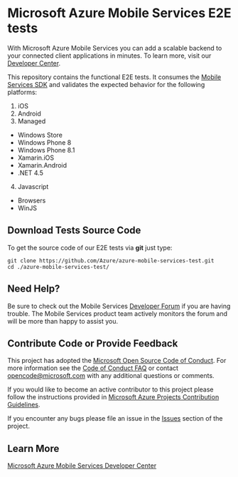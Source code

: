 ﻿# Microsoft Azure Mobile Services E2E tests

With Microsoft Azure Mobile Services you can add a scalable backend to your connected client applications in minutes.
To learn more, visit our [Developer Center](http://azure.microsoft.com/en-us/develop/mobile/).

This repository contains the functional E2E tests. It consumes the [Mobile Services SDK](https://github.com/Azure/azure-mobile-services) and
validates the expected behavior for the following platforms:

1. iOS
2. Android
3. Managed
  * Windows Store
  * Windows Phone 8
  * Windows Phone 8.1
  * Xamarin.iOS
  * Xamarin.Android
  * .NET 4.5
4. Javascript
  * Browsers
  * WinJS

## Download Tests Source Code

To get the source code of our E2E tests via **git** just type:

    git clone https://github.com/Azure/azure-mobile-services-test.git
    cd ./azure-mobile-services-test/

## Need Help?

Be sure to check out the Mobile Services [Developer Forum](http://social.msdn.microsoft.com/Forums/en-US/azuremobile/) if you are having trouble. The Mobile Services product team actively monitors the forum and will be more than happy to assist you.

## Contribute Code or Provide Feedback

This project has adopted the [Microsoft Open Source Code of Conduct](https://opensource.microsoft.com/codeofconduct/). For more information see the [Code of Conduct FAQ](https://opensource.microsoft.com/codeofconduct/faq/) or contact [opencode@microsoft.com](mailto:opencode@microsoft.com) with any additional questions or comments.

If you would like to become an active contributor to this project please follow the instructions provided in [Microsoft Azure Projects Contribution Guidelines](http://azure.github.com/guidelines.html).

If you encounter any bugs please file an issue in the [Issues](https://github.com/Azure/azure-mobile-services-test/issues) section of the project.

## Learn More
[Microsoft Azure Mobile Services Developer Center](http://azure.microsoft.com/en-us/develop/mobile)

